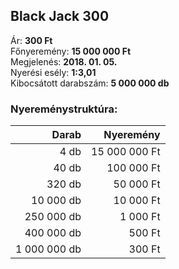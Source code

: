 ## Black Jack 300

Ár: **300 Ft**<br/>
Főnyeremény: **15 000 000 Ft**<br/>
Megjelenés: **2018. 01. 05.**<br/>
Nyerési esély: **1:3,01**<br/>
Kibocsátott darabszám: **5 000 000 db**<br/>

### Nyereménystruktúra:
Darab|Nyeremény
---:|---:
4 db|15 000 000 Ft
40 db|100 000 Ft
320 db|50 000 Ft
10 000 db|10 000 Ft
250 000 db|1 000 Ft
400 000 db|500 Ft
1 000 000 db|300 Ft
